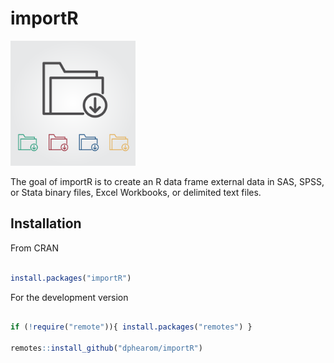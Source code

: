 # importR

<img src="tools.png" width = "200" />

The goal of importR is to create an R data frame external data in SAS, SPSS, or Stata binary files, Excel Workbooks, or delimited text files.

## Installation

From CRAN

``` r

install.packages("importR") 
```

For the development version

``` r

if (!require("remote")){ install.packages("remotes") }

remotes::install_github("dphearom/importR") 
```
